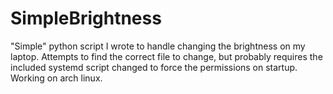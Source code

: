 # SimpleBrightness 
"Simple" python script I wrote to handle changing the brightness on my laptop. Attempts to find the correct file to change, but probably requires the included systemd script changed to force the permissions on startup. Working on arch linux.

